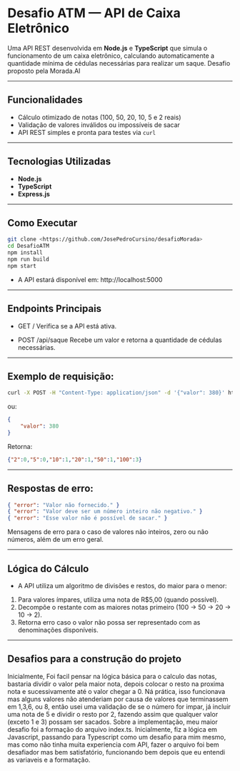 # Desafio ATM — API de Caixa Eletrônico

Uma API REST desenvolvida em **Node.js** e **TypeScript** que simula o funcionamento de um caixa eletrônico, calculando automaticamente a quantidade mínima de cédulas necessárias para realizar um saque. Desafio proposto pela Morada.AI

---

## Funcionalidades

- Cálculo otimizado de notas (100, 50, 20, 10, 5 e 2 reais)  
- Validação de valores inválidos ou impossíveis de sacar  
- API REST simples e pronta para testes via `curl`

---

## Tecnologias Utilizadas

- **Node.js**  
- **TypeScript**  
- **Express.js**

---

## Como Executar

```bash
git clone <https://github.com/JosePedroCursino/desafioMorada>
cd DesafioATM
npm install
npm run build
npm start
```
- A API estará disponível em: http://localhost:5000

---

## Endpoints Principais

- GET /
Verifica se a API está ativa.

- POST /api/saque
Recebe um valor e retorna a quantidade de cédulas necessárias.

---

## Exemplo de requisição:

```bash
curl -X POST -H "Content-Type: application/json" -d '{"valor": 380}' http://localhost:5000/api/saque
```

ou:
```json
{
    "valor": 380
}
```

Retorna:
```json
{"2":0,"5":0,"10":1,"20":1,"50":1,"100":3}
```

---

## Respostas de erro:

```json
{ "error": "Valor não fornecido." }
{ "error": "Valor deve ser um número inteiro não negativo." }
{ "error": "Esse valor não é possível de sacar." }
```

Mensagens de erro para o caso de valores não inteiros, zero ou não números, além de um erro geral.

---

## Lógica do Cálculo

- A API utiliza um algoritmo de divisões e restos, do maior para o menor:

1. Para valores ímpares, utiliza uma nota de R$5,00 (quando possível).
2. Decompõe o restante com as maiores notas primeiro (100 → 50 → 20 → 10 → 2).
3. Retorna erro caso o valor não possa ser representado com as denominações disponíveis.

---

## Desafios para a construção do projeto

Inicialmente, Foi facil pensar na lógica básica para o calculo das notas, bastaria dividir o valor pela maior nota, depois colocar o resto na proxima nota e sucessivamente até o valor chegar a 0. Ná prática, isso funcionava mas alguns valores não atenderiam por causa de valores que terminassem em 1,3,6, ou 8, então usei uma validação de se o número for impar, já incluir uma nota de 5 e dividir o resto por 2, fazendo assim que qualquer valor (exceto 1 e 3) possam ser sacados. Sobre a implementação, meu maior desafio foi a formação do arquivo index.ts. Inicialmente, fiz a lógica em Javascript, passando para Typescript como um desafio para mim mesmo, mas como não tinha muita experiencia com API, fazer o arquivo foi bem desafiador mas bem satisfatório, funcionando bem depois que eu entendi as variaveis e a formatação.